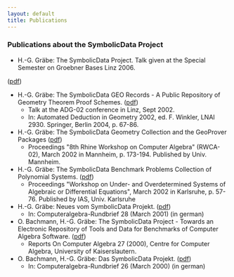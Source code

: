 ```yaml
---
layout: default
title: Publications
---
```


### Publications about the SymbolicData Project

-   H.-G. Gräbe: The SymbolicData Project. Talk given at the Special Semester on Groebner Bases Linz 2006.

([pdf](http://symbolicdata.uni-leipzig.de/Papers/linz-06.pdf))

-   H.-G. Gräbe: The SymbolicData GEO Records - A Public Repository of Geometry Theorem Proof Schemes. ([pdf](http://symbolicdata.uni-leipzig.de/Papers/linz-02.pdf))
    -   Talk at the ADG-02 conference in Linz, Sept 2002.
    -   In: Automated Deduction in Geometry 2002, ed. F. Winkler, LNAI 2930. Springer, Berlin 2004, p. 67-86.
-   H.-G. Gräbe: The SymbolicData Geometry Collection and the GeoProver Packages ([pdf](http://symbolicdata.uni-leipzig.de/Papers/rwca-02.pdf))
    -   Proceedings "8th Rhine Workshop on Computer Algebra" (RWCA-02), March 2002 in Mannheim, p. 173-194. Published by Univ. Mannheim.
-   H.-G. Gräbe: The SymbolicData Benchmark Problems Collection of Polynomial Systems. ([pdf](http://symbolicdata.uni-leipzig.de/Papers/karlsruhe-02.pdf))
    -   Proceedings "Workshop on Under- and Overdetermined Systems of Algebraic or Differential Equations", March 2002 in Karlsruhe, p. 57-76. Published by IAS, Univ. Karlsruhe
-   H.-G. Gräbe: Neues vom SymbolicData Projekt. ([pdf](http://symbolicdata.uni-leipzig.de/Papers/car-28.pdf))
    -   In: Computeralgebra-Rundbrief 28 (March 2001) (in german)
-   O. Bachmann, H.-G. Gräbe: The SymbolicData Project - Towards an Electronic Repository of Tools and Data for Benchmarks of Computer Algebra Software. ([pdf](http://symbolicdata.uni-leipzig.de/Papers/issac2000.pdf))
    -   Reports On Computer Algebra 27 (2000), Centre for Computer Algebra, University of Kaiserslautern.
-   O. Bachmann, H.-G. Gräbe: Das SymbolicData Projekt. ([pdf](http://symbolicdata.uni-leipzig.de/Papers/car-26.pdf))
    -   In: Computeralgebra-Rundbrief 26 (March 2000) (in german)

